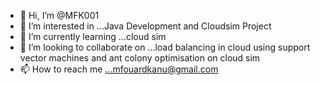 - 👋 Hi, I’m @MFK001
- 👀 I’m interested in ...Java Development and Cloudsim Project
- 🌱 I’m currently learning ...cloud sim
- 💞️ I’m looking to collaborate on ...load balancing in cloud using support vector machines and ant colony optimisation on cloud sim
- 📫 How to reach me ...mfouardkanu@gmail.com

<!---
MFK001/MFK001 is a ✨ special ✨ repository because its `README.md` (this file) appears on your GitHub profile.
You can click the Preview link to take a look at your changes.
--->
